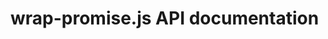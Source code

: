 # wrap-promise.js API documentation

<!-- div class="toc-container" -->

<!-- /div -->

<!-- div class="doc-container" -->

<!-- /div -->

 [1]: # "Jump back to the TOC."
